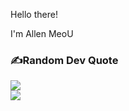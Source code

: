 

Hello there! 

I'm Allen MeoU
### ✍️Random Dev Quote
![](https://quotes-github-readme.vercel.app/api?type=horizontal&theme=radical)
<br>
<img src="https://komarev.com/ghpvc/?username=allen-meou&color=blue">
